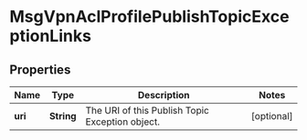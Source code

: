 

# MsgVpnAclProfilePublishTopicExceptionLinks


## Properties

| Name | Type | Description | Notes |
|------------ | ------------- | ------------- | -------------|
|**uri** | **String** | The URI of this Publish Topic Exception object. |  [optional] |



